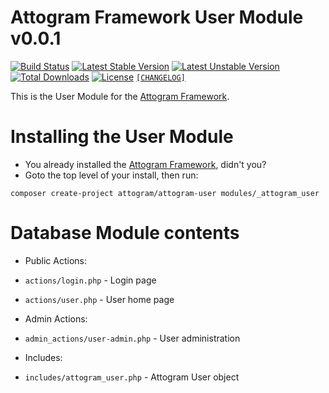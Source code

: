 # Attogram Framework User Module v0.0.1

[![Build Status](https://travis-ci.org/attogram/attogram-user.svg?branch=master)](https://travis-ci.org/attogram/attogram-user)
[![Latest Stable Version](https://poser.pugx.org/attogram/attogram-user/v/stable)](https://packagist.org/packages/attogram/attogram-user)
[![Latest Unstable Version](https://poser.pugx.org/attogram/attogram-user/v/unstable)](https://packagist.org/packages/attogram/attogram-user)
[![Total Downloads](https://poser.pugx.org/attogram/attogram-user/downloads)](https://packagist.org/packages/attogram/attogram-user)
[![License](https://poser.pugx.org/attogram/attogram-user/license)](https://github.com/attogram/attogram-user/blob/master/LICENSE.md)
[`[CHANGELOG]`](https://github.com/attogram/attogram-user/blob/master/CHANGELOG.md)

This is the User Module for the [Attogram Framework](https://github.com/attogram/attogram).

# Installing the User Module
* You already installed the [Attogram Framework](https://github.com/attogram/attogram), didn't you?
* Goto the top level of your install, then run:
```
composer create-project attogram/attogram-user modules/_attogram_user
```

# Database Module contents

* Public Actions:
 * `actions/login.php` - Login page
 * `actions/user.php` - User home page

* Admin Actions:
 * `admin_actions/user-admin.php` - User administration

* Includes:
 * `includes/attogram_user.php` - Attogram User object

